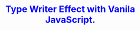 <div align="center" color="blue" font-size="28px">
<h1 style="color: blue;">Type Writer Effect with Vanila JavaScript.</h1>
</div>
